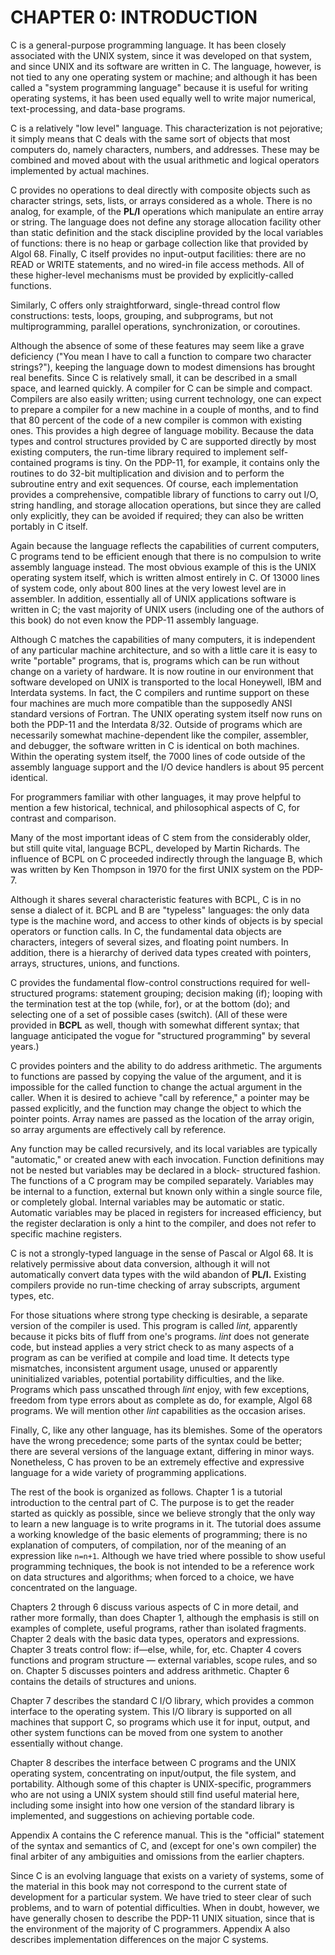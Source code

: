
CHAPTER 0: INTRODUCTION
=======================

[comment]: <> (page 1 , 1 ' THE C PROGRAMMING LANGUAGE CHAPTER 0 )

C is a general-purpose programming language. It has been closely associated
with the UNIX system, since it was developed on that system, and
since UNIX and its software are written in C. The language, however, is not
tied to any one operating system or machine; and although it has been called
a "system programming language" because it is useful for writing operating
systems, it has been used equally well to write major numerical,
text-processing, and data-base programs.

C is a relatively "low level" language. This characterization is not
pejorative; it simply means that C deals with the same sort of objects that
most computers do, namely characters, numbers, and addresses. These may
be combined and moved about with the usual arithmetic and logical operators
implemented by actual machines.

C provides no operations to deal directly with composite objects such as
character strings, sets, lists, or arrays considered as a whole. There is no
analog, for example, of the **PL/I** operations which manipulate an entire
array or string. The language does not define any storage allocation facility
other than static definition and the stack discipline provided by the local
variables of functions: there is no heap or garbage collection like that provided
by Algol 68. Finally, C itself provides no input-output facilities: there
are no READ or WRITE statements, and no wired-in file access methods.
All of these higher-level mechanisms must be provided by explicitly-called
functions.

Similarly, C offers only straightforward, single-thread control flow
constructions: tests, loops, grouping, and subprograms, but not
multiprogramming, parallel operations, synchronization, or coroutines.

[comment]: <> (page 2 , 2 ' THE C PROGRAMMING LANGUAGE CHAPTER 0 )

Although the absence of some of these features may seem like a grave
deficiency ("You mean I have to call a function to compare two character
strings?"), keeping the language down to modest dimensions has brought
real benefits. Since C is relatively small, it can be described in a small
space, and learned quickly. A compiler for C can be simple and compact.
Compilers are also easily written; using current technology, one can expect
to prepare a compiler for a new machine in a couple of months, and to find
that 80 percent of the code of a new compiler is common with existing ones.
This provides a high degree of language mobility. Because the data types
and control structures provided by C are supported directly by most existing
computers, the run-time library required to implement self-contained programs
is tiny. On the PDP-11, for example, it contains only the routines to
do 32-bit multiplication and division and to perform the subroutine entry
and exit sequences. Of course, each implementation provides a comprehensive,
compatible library of functions to carry out I/O, string handling, and
storage allocation operations, but since they are called only explicitly, they
can be avoided if required; they can also be written portably in C itself.

Again because the language reflects the capabilities of current computers,
C programs tend to be efficient enough that there is no compulsion to
write assembly language instead. The most obvious example of this is the
UNIX operating system itself, which is written almost entirely in C. Of
13000 lines of system code, only about 800 lines at the very lowest level are
in assembler. In addition, essentially all of UNIX applications software is
written in C; the vast majority of UNIX users (including one of the authors
of this book) do not even know the PDP-11 assembly language.

[comment]: <> (note n_002_01.md)

Although C matches the capabilities of many computers, it is independent of
any particular machine architecture, and so with a little care it is
easy to write "portable" programs, that is, programs which can be run
without change on a variety of hardware. It is now routine in our
environment that software developed on UNIX is transported to the local
Honeywell, IBM and Interdata systems. In fact, the C compilers and runtime
support on these four machines are much more compatible than the
supposedly ANSI standard versions of Fortran. The UNIX operating system
itself now runs on both the PDP-11 and the Interdata 8/32. Outside of
programs which are necessarily somewhat machine-dependent like the compiler,
assembler, and debugger, the software written in C is identical on both
machines. Within the operating system itself, the 7000 lines of code outside
of the assembly language support and the I/O device handlers is about 95
percent identical.

For programmers familiar with other languages, it may prove helpful to
mention a few historical, technical, and philosophical aspects of C, for
contrast and comparison.

Many of the most important ideas of C stem from the considerably
older, but still quite vital, language BCPL, developed by Martin Richards.
The influence of BCPL on C proceeded indirectly through the language B,
which was written by Ken Thompson in 1970 for the first UNIX system on
the PDP-7.

[comment]: <> (page 3 , CHAPTER 0 INTRODUCTION 3 )

Although it shares several characteristic features with BCPL, C is in no
sense a dialect of it. BCPL and B are "typeless" languages: the only data
type is the machine word, and access to other kinds of objects is by special
operators or function calls. In C, the fundamental data objects are
characters, integers of several sizes, and floating point numbers. In
addition, there is a hierarchy of derived data types created with
pointers, arrays, structures, unions, and functions.

C provides the fundamental flow-control constructions required for
well-structured programs: statement grouping; decision making (if); looping
with the termination test at the top (while, for), or at the bottom
(do); and selecting one of a set of possible cases (switch). (All of these
were provided in **BCPL** as well, though with somewhat different syntax; that
language anticipated the vogue for "structured programming" by several
years.)

C provides pointers and the ability to do address arithmetic. The arguments
to functions are passed by copying the value of the argument, and it
is impossible for the called function to change the actual argument in the
caller. When it is desired to achieve "call by reference," a pointer may be
passed explicitly, and the function may change the object to which the
pointer points. Array names are passed as the location of the array origin,
so array arguments are effectively call by reference.

Any function may be called recursively, and its local variables are
typically "automatic," or created anew with each invocation. Function
definitions may not be nested but variables may be declared in a block-
structured fashion. The functions of a C program may be compiled
separately. Variables may be internal to a function, external but known only
within a single source file, or completely global. Internal variables may be
automatic or static. Automatic variables may be placed in registers for
increased efficiency, but the register declaration is only a hint to
the compiler, and does not refer to specific machine registers.

C is not a strongly-typed language in the sense of Pascal or Algol 68. It
is relatively permissive about data conversion, although it will not
automatically convert data types with the wild abandon of **PL/I.** Existing compilers
provide no run-time checking of array subscripts, argument types, etc.

For those situations where strong type checking is desirable, a separate
version of the compiler is used. This program is called _lint,_ apparently
because it picks bits of fluff from one's programs. _lint_ does not generate
code, but instead applies a very strict check to as many aspects of a program
as can be verified at compile and load time. It detects type mismatches,
inconsistent argument usage, unused or apparently uninitialized variables,
potential portability difficulties, and the like. Programs which pass
unscathed through _lint_ enjoy, with few exceptions, freedom from type errors
about as complete as do, for example, Algol 68 programs. We will mention
other _lint_ capabilities as the occasion arises.

[comment]: <> (page 4 , 4 THE C PROGRAMMING LANGUAGE CHAPTER 0 )

Finally, C, like any other language, has its blemishes. Some of the
operators have the wrong precedence; some parts of the syntax could be
better; there are several versions of the language extant, differing in minor
ways. Nonetheless, C has proven to be an extremely effective and expressive
language for a wide variety of programming applications.

The rest of the book is organized as follows. Chapter 1 is a tutorial
introduction to the central part of C. The purpose is to get the reader
started as quickly as possible, since we believe strongly that the only way to
learn a new language is to write programs in it. The tutorial does assume a
working knowledge of the basic elements of programming; there is no
explanation of computers, of compilation, nor of the meaning of an expression
like `n=n+1`. Although we have tried where possible to show useful
programming techniques, the book is not intended to be a reference work on
data structures and algorithms; when forced to a choice, we have
concentrated on the language.

Chapters 2 through 6 discuss various aspects of C in more detail, and
rather more formally, than does Chapter 1, although the emphasis is still on
examples of complete, useful programs, rather than isolated fragments.
Chapter 2 deals with the basic data types, operators and expressions.
Chapter 3 treats control flow: if—else, while, for, etc. Chapter 4 covers
functions and program structure — external variables, scope rules, and
so on. Chapter 5 discusses pointers and address arithmetic. Chapter 6
contains the details of structures and unions.

Chapter 7 describes the standard C I/O library, which provides a common
interface to the operating system. This I/O library is supported on all
machines that support C, so programs which use it for input, output, and
other system functions can be moved from one system to another essentially
without change.

Chapter 8 describes the interface between C programs and the UNIX
operating system, concentrating on input/output, the file system, and
portability. Although some of this chapter is UNIX-specific, programmers who
are not using a UNIX system should still find useful material here, including
some insight into how one version of the standard library is implemented,
and suggestions on achieving portable code.

Appendix A contains the C reference manual. This is the "official"
statement of the syntax and semantics of C, and (except for one's own
compiler) the final arbiter of any ambiguities and omissions from the earlier
chapters.

Since C is an evolving language that exists on a variety of systems, some
of the material in this book may not correspond to the current state of
development for a particular system. We have tried to steer clear of such
problems, and to warn of potential difficulties. When in doubt, however, we
have generally chosen to describe the PDP-11 UNIX situation, since that is
the environment of the majority of C programmers. Appendix A also
describes implementation differences on the major C systems.


